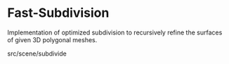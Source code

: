 # Fast-Subdivision

Implementation of optimized subdivision to recursively refine the surfaces of given 3D polygonal meshes.

src/scene/subdivide